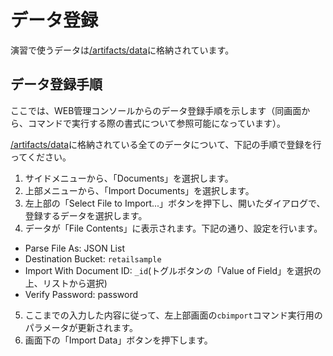 # データ登録

演習で使うデータは[/artifacts/data](/artifacts/data)に格納されています。

## データ登録手順

ここでは、WEB管理コンソールからのデータ登録手順を示します（同画面から、コマンドで実行する際の書式について参照可能になっています）。

[/artifacts/data](/artifacts/data)に格納されている全てのデータについて、下記の手順で登録を行ってください。

1. サイドメニューから、「Documents」を選択します。
2. 上部メニューから、「Import Documents」を選択します。
3. 左上部の「Select File to Import...」ボタンを押下し、開いたダイアログで、登録するデータを選択します。
4. データが「File Contents」に表示されます。下記の通り、設定を行います。
- Parse File As: JSON List
- Destination Bucket: `retailsample`
- Import With Document ID: `_id`(トグルボタンの「Value of Field」を選択の上、リストから選択)
- Verify Password: password
5. ここまでの入力した内容に従って、左上部画面の`cbimport`コマンド実行用のパラメータが更新されます。
6. 画面下の「Import Data」ボタンを押下します。
